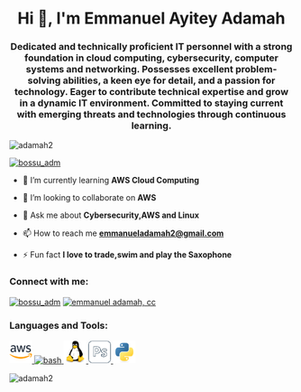 <h1 align="center">Hi 👋, I'm Emmanuel Ayitey Adamah</h1>
<h3 align="center">Dedicated and technically proficient IT personnel with a strong foundation in cloud computing, cybersecurity, computer systems and networking. Possesses excellent problem-solving abilities, a keen eye for detail, and a passion for technology. Eager to contribute technical expertise and grow in a dynamic IT environment. Committed to staying current with emerging threats and technologies through continuous learning.</h3>

<p align="left"> <img src="https://komarev.com/ghpvc/?username=adamah2&label=Profile%20views&color=0e75b6&style=flat" alt="adamah2" /> </p>

<p align="left"> <a href="https://twitter.com/bossu_adm" target="blank"><img src="https://img.shields.io/twitter/follow/bossu_adm?logo=twitter&style=for-the-badge" alt="bossu_adm" /></a> </p>

- 🌱 I’m currently learning **AWS Cloud Computing**

- 👯 I’m looking to collaborate on **AWS**

- 💬 Ask me about **Cybersecurity,AWS and Linux**

- 📫 How to reach me **emmanueladamah2@gmail.com**

- ⚡ Fun fact **I love to trade,swim and play the Saxophone**

<h3 align="left">Connect with me:</h3>
<p align="left">
<a href="https://twitter.com/bossu_adm" target="blank"><img align="center" src="https://raw.githubusercontent.com/rahuldkjain/github-profile-readme-generator/master/src/images/icons/Social/twitter.svg" alt="bossu_adm" height="30" width="40" /></a>
<a href="https://linkedin.com/in/emmanuel adamah, cc" target="blank"><img align="center" src="https://raw.githubusercontent.com/rahuldkjain/github-profile-readme-generator/master/src/images/icons/Social/linked-in-alt.svg" alt="emmanuel adamah, cc" height="30" width="40" /></a>
</p>

<h3 align="left">Languages and Tools:</h3>
<p align="left"> <a href="https://aws.amazon.com" target="_blank" rel="noreferrer"> <img src="https://raw.githubusercontent.com/devicons/devicon/master/icons/amazonwebservices/amazonwebservices-original-wordmark.svg" alt="aws" width="40" height="40"/> </a> <a href="https://www.gnu.org/software/bash/" target="_blank" rel="noreferrer"> <img src="https://www.vectorlogo.zone/logos/gnu_bash/gnu_bash-icon.svg" alt="bash" width="40" height="40"/> </a> <a href="https://www.linux.org/" target="_blank" rel="noreferrer"> <img src="https://raw.githubusercontent.com/devicons/devicon/master/icons/linux/linux-original.svg" alt="linux" width="40" height="40"/> </a> <a href="https://www.photoshop.com/en" target="_blank" rel="noreferrer"> <img src="https://raw.githubusercontent.com/devicons/devicon/master/icons/photoshop/photoshop-line.svg" alt="photoshop" width="40" height="40"/> </a> <a href="https://www.python.org" target="_blank" rel="noreferrer"> <img src="https://raw.githubusercontent.com/devicons/devicon/master/icons/python/python-original.svg" alt="python" width="40" height="40"/> </a> </p>

<p><img align="center" src="https://github-readme-stats.vercel.app/api/top-langs?username=adamah2&show_icons=true&locale=en&layout=compact" alt="adamah2" /></p>
